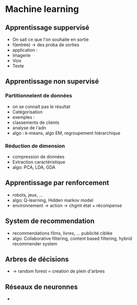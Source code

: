 # Machine learning

## Apprentissage suppervisé
 - On sait ce que l'on souhaite en sortie
 - f(entrée) -> des proba de sorties
 - application : 
  - Imagerie
  - Voix
  - Texte
 
 ## Apprentissage non supervisé
 ### Partitionnelent de données
  - on se connait pas le résultat
  - Catégorisation
  - exemples : 
   - classements de clients
   - analyse de l'adn
  - algo : k-means, algo EM, regroupement hiérarchique
  ### Réduction de dimension
  - compression de données
  - Extraction caractéristique
  - algo: PCA, LDA, GDA
  
 ## Apprentissage par renforcement
  - robots, jeux, ...
  - algo: Q-learning, Hidden markov model
  - environnement -> action -> chgmt état + récompense
 
 ## System de recommendation
  - recommendations films, livres, ... publicité ciblée
  - algo: Collaborative filtering, content based filtering, hybrid recommender system
 
 ## Arbres de décisions
  - -> random forest = creation de plein d'arbres
 
 ## Réseaux de neuronnes
 - 
